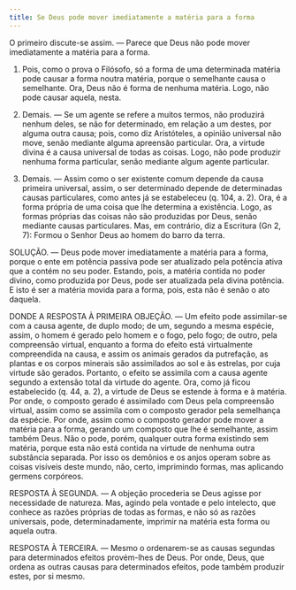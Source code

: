 ```yaml
---
title: Se Deus pode mover imediatamente a matéria para a forma
---
```


O primeiro discute-se assim. — Parece que Deus não pode mover imediatamente a matéria para a forma.  

1. Pois, como o prova o Filósofo, só a forma de uma determinada matéria pode causar a forma noutra matéria, porque o semelhante causa o semelhante. Ora, Deus não é forma de nenhuma matéria. Logo, não pode causar aquela, nesta.  

2. Demais. — Se um agente se refere a muitos termos, não produzirá nenhum deles, se não for determinado, em relação a um destes, por alguma outra causa; pois, como diz Aristóteles, a opinião universal não move, senão mediante alguma apreensão particular. Ora, a virtude divina é a causa universal de todas as coisas. Logo, não pode produzir nenhuma forma particular, senão mediante algum agente particular.  

3. Demais. — Assim como o ser existente comum depende da causa primeira universal, assim, o ser determinado depende de determinadas causas particulares, como antes já se estabeleceu (q. 104, a. 2).
 Ora, é a forma própria de uma coisa que lhe determina a existência. Logo, as formas próprias das coisas não são produzidas por Deus, senão mediante causas particulares.  Mas, em contrário, diz a Escritura (Gn 2, 7): Formou o Senhor Deus ao homem do barro da terra.  

SOLUÇÃO. — Deus pode mover imediatamente a matéria para a forma, porque o ente em potência passiva pode ser atualizado pela potência ativa que a contém no seu poder. Estando, pois, a matéria contida no poder divino, como produzida por Deus, pode ser atualizada pela divina potência. E isto é ser a matéria movida para a forma, pois, esta não é senão o ato daquela.  

DONDE A RESPOSTA À PRIMEIRA OBJEÇÃO. — Um efeito pode assimilar-se com a causa agente, de duplo modo; de um, segundo a mesma espécie, assim, o homem é gerado pelo homem e o fogo, pelo fogo; de outro, pela compreensão virtual, enquanto a forma do efeito está virtualmente compreendida na causa, e assim os animais gerados da putrefação, as plantas e os corpos minerais são assimilados ao sol e às estrelas, por cuja virtude são gerados. Portanto, o efeito se assimila com a causa agente segundo a extensão total da virtude do agente. Ora, como já ficou estabelecido (q. 44, a. 2), a virtude de Deus se estende à forma e à matéria. Por onde, o composto gerado é assimilado com Deus pela compreensão virtual, assim como se assimila com o composto gerador pela semelhança da espécie. Por onde, assim como o composto gerador pode mover a matéria para a forma, gerando um composto que lhe é semelhante, assim também Deus. Não o pode, porém, qualquer outra forma existindo sem matéria, porque esta não está contida na virtude de nenhuma outra substância separada. Por isso os demônios e os anjos operam sobre as coisas visíveis deste mundo, não, certo, imprimindo formas, mas aplicando germens corpóreos.  

RESPOSTA À SEGUNDA. — A objeção procederia se Deus agisse por necessidade de natureza. Mas, agindo pela vontade e pelo intelecto, que conhece as razões próprias de todas as formas, e não só as razões universais, pode, determinadamente, imprimir na matéria esta forma ou aquela outra. 

RESPOSTA À TERCEIRA. — Mesmo o ordenarem-se as causas segundas para determinados efeitos provém-lhes de Deus. Por onde, Deus, que ordena as outras causas para determinados efeitos, pode também produzir estes, por si mesmo.